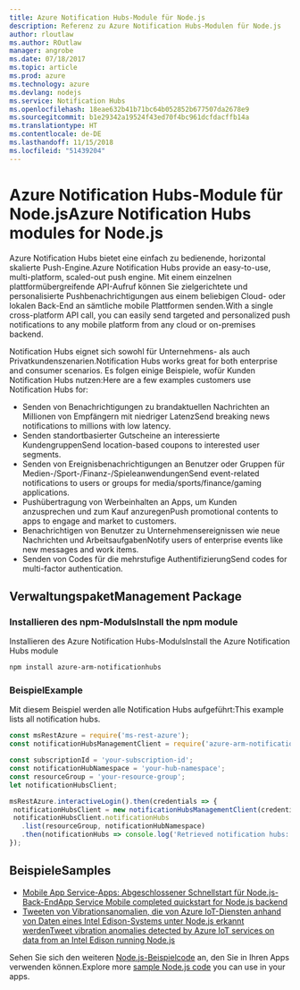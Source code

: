 ```yaml
---
title: Azure Notification Hubs-Module für Node.js
description: Referenz zu Azure Notification Hubs-Modulen für Node.js
author: rloutlaw
ms.author: ROutlaw
manager: angrobe
ms.date: 07/18/2017
ms.topic: article
ms.prod: azure
ms.technology: azure
ms.devlang: nodejs
ms.service: Notification Hubs
ms.openlocfilehash: 18eae632b41b71bc64b052852b677507da2678e9
ms.sourcegitcommit: b1e29342a19524f43ed70f4bc961dcfdacffb14a
ms.translationtype: HT
ms.contentlocale: de-DE
ms.lasthandoff: 11/15/2018
ms.locfileid: "51439204"
---
```

# <a name="azure-notification-hubs-modules-for-nodejs"></a><span data-ttu-id="05503-103">Azure Notification Hubs-Module für Node.js</span><span class="sxs-lookup"><span data-stu-id="05503-103">Azure Notification Hubs modules for Node.js</span></span>

<span data-ttu-id="05503-104">Azure Notification Hubs bietet eine einfach zu bedienende, horizontal skalierte Push-Engine.</span><span class="sxs-lookup"><span data-stu-id="05503-104">Azure Notification Hubs provide an easy-to-use, multi-platform, scaled-out push engine.</span></span> <span data-ttu-id="05503-105">Mit einem einzelnen plattformübergreifende API-Aufruf können Sie zielgerichtete und personalisierte Pushbenachrichtigungen aus einem beliebigen Cloud- oder lokalen Back-End an sämtliche mobile Plattformen senden.</span><span class="sxs-lookup"><span data-stu-id="05503-105">With a single cross-platform API call, you can easily send targeted and personalized push notifications to any mobile platform from any cloud or on-premises backend.</span></span>

<span data-ttu-id="05503-106">Notification Hubs eignet sich sowohl für Unternehmens- als auch Privatkundenszenarien.</span><span class="sxs-lookup"><span data-stu-id="05503-106">Notification Hubs works great for both enterprise and consumer scenarios.</span></span> <span data-ttu-id="05503-107">Es folgen einige Beispiele, wofür Kunden Notification Hubs nutzen:</span><span class="sxs-lookup"><span data-stu-id="05503-107">Here are a few examples customers use Notification Hubs for:</span></span>
- <span data-ttu-id="05503-108">Senden von Benachrichtigungen zu brandaktuellen Nachrichten an Millionen von Empfängern mit niedriger Latenz</span><span class="sxs-lookup"><span data-stu-id="05503-108">Send breaking news notifications to millions with low latency.</span></span>
- <span data-ttu-id="05503-109">Senden standortbasierter Gutscheine an interessierte Kundengruppen</span><span class="sxs-lookup"><span data-stu-id="05503-109">Send location-based coupons to interested user segments.</span></span>
- <span data-ttu-id="05503-110">Senden von Ereignisbenachrichtigungen an Benutzer oder Gruppen für Medien-/Sport-/Finanz-/Spieleanwendungen</span><span class="sxs-lookup"><span data-stu-id="05503-110">Send event-related notifications to users or groups for media/sports/finance/gaming applications.</span></span>
- <span data-ttu-id="05503-111">Pushübertragung von Werbeinhalten an Apps, um Kunden anzusprechen und zum Kauf anzuregen</span><span class="sxs-lookup"><span data-stu-id="05503-111">Push promotional contents to apps to engage and market to customers.</span></span>
- <span data-ttu-id="05503-112">Benachrichtigen von Benutzer zu Unternehmensereignissen wie neue Nachrichten und Arbeitsaufgaben</span><span class="sxs-lookup"><span data-stu-id="05503-112">Notify users of enterprise events like new messages and work items.</span></span>
- <span data-ttu-id="05503-113">Senden von Codes für die mehrstufige Authentifizierung</span><span class="sxs-lookup"><span data-stu-id="05503-113">Send codes for multi-factor authentication.</span></span>

## <a name="management-package"></a><span data-ttu-id="05503-114">Verwaltungspaket</span><span class="sxs-lookup"><span data-stu-id="05503-114">Management Package</span></span>

### <a name="install-the-npm-module"></a><span data-ttu-id="05503-115">Installieren des npm-Moduls</span><span class="sxs-lookup"><span data-stu-id="05503-115">Install the npm module</span></span>

<span data-ttu-id="05503-116">Installieren des Azure Notification Hubs-Moduls</span><span class="sxs-lookup"><span data-stu-id="05503-116">Install the Azure Notification Hubs module</span></span> 

```bash
npm install azure-arm-notificationhubs
```

### <a name="example"></a><span data-ttu-id="05503-117">Beispiel</span><span class="sxs-lookup"><span data-stu-id="05503-117">Example</span></span>

<span data-ttu-id="05503-118">Mit diesem Beispiel werden alle Notification Hubs aufgeführt:</span><span class="sxs-lookup"><span data-stu-id="05503-118">This example lists all notification hubs.</span></span>

 ```javascript
const msRestAzure = require('ms-rest-azure');
const notificationHubsManagementClient = require('azure-arm-notificationhubs');

const subscriptionId = 'your-subscription-id';
const notificationHubNamespace = 'your-hub-namespace';
const resourceGroup = 'your-resource-group';
let notificationHubsClient;

msRestAzure.interactiveLogin().then(credentials => {
  notificationHubsClient = new notificationHubsManagementClient(credentials, subscriptionId);
  notificationHubsClient.notificationHubs
    .list(resourceGroup, notificationHubNamespace)
    .then(notificationHubs => console.log('Retrieved notification hubs: ', notificationHubs));
});
```

## <a name="samples"></a><span data-ttu-id="05503-119">Beispiele</span><span class="sxs-lookup"><span data-stu-id="05503-119">Samples</span></span>

* [<span data-ttu-id="05503-120">Mobile App Service-Apps: Abgeschlossener Schnellstart für Node.js-Back-End</span><span class="sxs-lookup"><span data-stu-id="05503-120">App Service Mobile completed quickstart for Node.js backend</span></span>](https://azure.microsoft.com/resources/samples/app-service-mobile-nodejs-backend-quickstart/)
* [<span data-ttu-id="05503-121">Tweeten von Vibrationsanomalien, die von Azure IoT-Diensten anhand von Daten eines Intel Edison-Systems unter Node.js erkannt werden</span><span class="sxs-lookup"><span data-stu-id="05503-121">Tweet vibration anomalies detected by Azure IoT services on data from an Intel Edison running Node.js</span></span>](https://azure.microsoft.com/resources/samples/iot-hub-nodejs-intel-edison-vibration-anomaly-detection/)

<span data-ttu-id="05503-122">Sehen Sie sich den weiteren [Node.js-Beispielcode](https://azure.microsoft.com/resources/samples/?platform=nodejs) an, den Sie in Ihren Apps verwenden können.</span><span class="sxs-lookup"><span data-stu-id="05503-122">Explore more [sample Node.js code](https://azure.microsoft.com/resources/samples/?platform=nodejs) you can use in your apps.</span></span>
